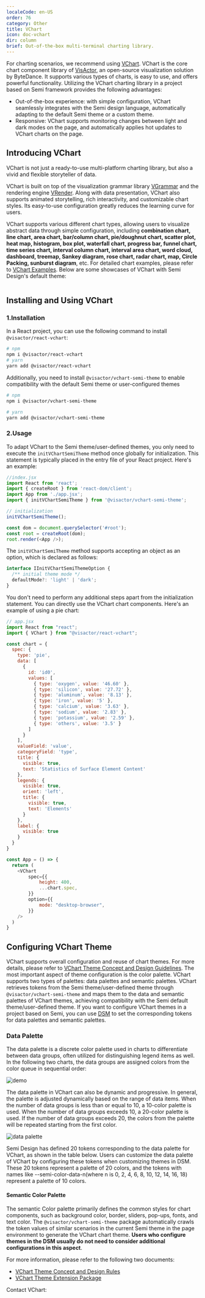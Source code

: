 ```yaml
---
localeCode: en-US
order: 76
category: Other
title: VChart
icon: doc-vchart
dir: column
brief: Out-of-the-box multi-terminal charting library.
---
```


For charting scenarios, we recommend using [VChart](https://visactor.io/vchart). VChart is the core chart component library of [VisActor](https://visactor.io), an open-source visualization solution by ByteDance. It supports various types of charts, is easy to use, and offers powerful functionality. Utilizing the VChart charting library in a project based on Semi framework provides the following advantages:

- Out-of-the-box experience: with simple configuration, VChart seamlessly integrates with the Semi design language, automatically adapting to the default Semi theme or a custom theme.
- Responsive: VChart supports monitoring changes between light and dark modes on the page, and automatically applies hot updates to VChart charts on the page.

## Introducing VChart

VChart is not just a ready-to-use multi-platform charting library, but also a vivid and flexible storyteller of data.

VChart is built on top of the visualization grammar library [VGrammar](https://visactor.io/vgrammar) and the rendering engine [VRender](https://visactor.io/vrender). Along with data presentation, VChart also supports animated storytelling, rich interactivity, and customizable chart styles. Its easy-to-use configuration greatly reduces the learning curve for users.

VChart supports various different chart types, allowing users to visualize abstract data through simple configuration, including <strong>combination chart, line chart, area chart, bar/column chart, pie/doughnut chart, scatter plot, heat map, histogram, box plot, waterfall chart, progress bar, funnel chart, time series chart, interval column chart, interval area chart, word cloud, dashboard, treemap, Sankey diagram, rose chart, radar chart, map, Circle Packing, sunburst diagram</strong>, etc. For detailed chart examples, please refer to [VChart Examples](https://visactor.io/vchart/example). Below are some showcases of VChart with Semi Design's default theme:

```chart
```

## Installing and Using VChart

### 1.Installation

In a React project, you can use the following command to install `@visactor/react-vchart`:

```bash
# npm
npm i @visactor/react-vchart
# yarn
yarn add @visactor/react-vchart
```

Additionally, you need to install `@visactor/vchart-semi-theme` to enable compatibility with the default Semi theme or user-configured themes

```bash
# npm
npm i @visactor/vchart-semi-theme

# yarn
yarn add @visactor/vchart-semi-theme
```

### 2.Usage

To adapt VChart to the Semi theme/user-defined themes, you only need to execute the `initVChartSemiTheme` method once globally for initialization. This statement is typically placed in the entry file of your React project. Here's an example:

```javascript
//index.jsx
import React from 'react';
import { createRoot } from 'react-dom/client';
import App from './app.jsx';
import { initVChartSemiTheme } from '@visactor/vchart-semi-theme';

// initialization
initVChartSemiTheme();

const dom = document.querySelector('#root');
const root = createRoot(dom);
root.render(<App />);
```

The `initVChartSemiTheme` method supports accepting an object as an option, which is declared as follows:

```typescript
interface IInitVChartSemiThemeOption {
  /** initial theme mode */
  defaultMode?: 'light' | 'dark';
}
```

You don't need to perform any additional steps apart from the initialization statement. You can directly use the VChart chart components. Here's an example of using a pie chart:

```javascript
// app.jsx
import React from "react";
import { VChart } from "@visactor/react-vchart";

const chart = {
  spec: {
    type: 'pie',
    data: [
      {
        id: 'id0',
        values: [
          { type: 'oxygen', value: '46.60' },
          { type: 'silicon', value: '27.72' },
          { type: 'aluminum', value: '8.13' },
          { type: 'iron', value: '5' },
          { type: 'calcium', value: '3.63' },
          { type: 'sodium', value: '2.83' },
          { type: 'potassium', value: '2.59' },
          { type: 'others', value: '3.5' }
        ]
      }
    ],
    valueField: 'value',
    categoryField: 'type',
    title: {
      visible: true,
      text: 'Statistics of Surface Element Content'
    },
    legends: {
      visible: true,
      orient: 'left',
      title: {
        visible: true,
        text: 'Elements'
      }
    },
    label: {
      visible: true
    }
  }
}

const App = () => {
  return (
    <VChart
        spec={{
            height: 400,
            ...chart.spec,
        }}
        option={{
            mode: "desktop-browser",
        }}
    />
  )
}
```

## Configuring VChart Theme

VChart supports overall configuration and reuse of chart themes. For more details, please refer to [VChart Theme Concept and Design Guidelines](https://visactor.io/vchart/guide/tutorial_docs/Theme/Theme_Concept_and_Design_Rules). The most important aspect of theme configuration is the color palette. VChart supports two types of palettes: data palettes and semantic palettes. VChart retrieves tokens from the Semi theme/user-defined theme through `@visactor/vchart-semi-theme` and maps them to the data and semantic palettes of VChart themes, achieving compatibility with the Semi default theme/user-defined theme. If you want to configure VChart themes in a project based on Semi, you can use [DSM](https://semi.design/dsm/) to set the corresponding tokens for data palettes and semantic palettes.

### Data Palette

The data palette is a discrete color palette used in charts to differentiate between data groups, often utilized for distinguishing legend items as well. In the following two charts, the data groups are assigned colors from the color queue in sequential order:

![demo](https://lf3-static.bytednsdoc.com/obj/eden-cn/ptlz_zlp/ljhwZthlaukjlkulzlp/vchart/vchart-demo.png)

The data palette in VChart can also be dynamic and progressive. In general, the palette is adjusted dynamically based on the range of data items. When the number of data groups is less than or equal to 10, a 10-color palette is used. When the number of data groups exceeds 10, a 20-color palette is used. If the number of data groups exceeds 20, the colors from the palette will be repeated starting from the first color.

![data palette](https://lf3-static.bytednsdoc.com/obj/eden-cn/ptlz_zlp/ljhwZthlaukjlkulzlp/vchart/vchart-data-color-en.png)

Semi Design has defined 20 tokens corresponding to the data palette for VChart, as shown in the table below. Users can customize the data palette of VChart by configuring these tokens when customizing themes in DSM. These 20 tokens represent a palette of 20 colors, and the tokens with names like --semi-color-data-n(where n is 0, 2, 4, 6, 8, 10, 12, 14, 16, 18) represent a palette of 10 colors.

<DesignToken componentName='global' reg={/--semi-color-data/} hasTab={false}/>

#### Semantic Color Palette

The semantic Color palette primarily defines the common styles for chart components, such as background color, border, sliders, pop-ups, fonts, and text color. The `@visactor/vchart-semi-theme` package automatically crawls the token values of similar scenarios in the current Semi theme in the page environment to generate the VChart chart theme. <strong>Users who configure themes in the DSM usually do not need to consider additional configurations in this aspect</strong>.

For more information, please refer to the following two documents:

- [VChart Theme Concept and Design Rules](https://visactor.io/vchart/guide/tutorial_docs/Theme/Theme_Concept_and_Design_Rules)
- [VChart Theme Extension Package](https://visactor.io/vchart/guide/tutorial_docs/Theme/Theme_Extension)

Contact VChart:
```chartcontact 
```